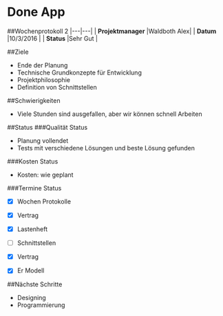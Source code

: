Done App
===

##Wochenprotokoll 2
|---|---|
| **Projektmanager** |Waldboth Alex|
| **Datum**          |10/3/2016    |
| **Status**         |Sehr Gut     |

##Ziele
- Ende der Planung
- Technische Grundkonzepte für Entwicklung
- Projektphilosophie
- Definition von Schnittstellen


##Schwierigkeiten
- Viele Stunden sind ausgefallen, aber wir können schnell Arbeiten

##Status
###Qualität Status
- Planung vollendet
- Tests mit verschiedene Lösungen und beste Lösung gefunden


###Kosten Status
- Kosten: wie geplant


###Termine Status
- [X] Wochen Protokolle
- [X] Vertrag
- [X] Lastenheft
- [ ] Schnittstellen
- [X] Vertrag
- [X] Er Modell


##Nächste Schritte
- Designing
- Programmierung
